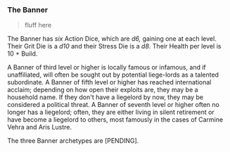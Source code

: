 ### The Banner

> fluff here

The Banner has *six* Action Dice, which are *d6,* gaining one at each level. Their Grit Die is a *d10* and their Stress Die is a *d8*. Their Health per level is 10 + Build.

A Banner of third level or higher is locally famous or infamous, and if unaffiliated, will often be sought out by potential liege-lords as a talented subordinate. A Banner of fifth level or higher has reached international acclaim; depending on how open their exploits are, they may be a household name. If they don't have a liegelord by now, they may be considered a political threat. A Banner of seventh level or higher often no longer has a liegelord; often, they are either living in silent retirement or have become a liegelord to others, most famously in the cases of Carmine Vehra and Aris Lustre.

The three Banner archetypes are [PENDING].

